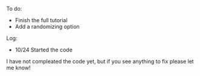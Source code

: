 To do:
- Finish the full tutorial
- Add a randomizing option

Log:
- 10/24 Started the code

I have not compleated the code yet, but if you see anything to fix please let me know!
